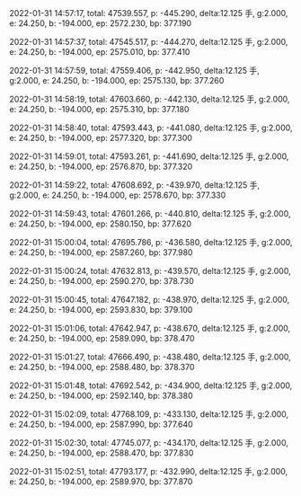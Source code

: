 2022-01-31 14:57:17, total: 47539.557, p: -445.290, delta:12.125 手, g:2.000, e: 24.250, b: -194.000, ep: 2572.230, bp: 377.190

2022-01-31 14:57:37, total: 47545.517, p: -444.270, delta:12.125 手, g:2.000, e: 24.250, b: -194.000, ep: 2575.010, bp: 377.410

2022-01-31 14:57:59, total: 47559.406, p: -442.950, delta:12.125 手, g:2.000, e: 24.250, b: -194.000, ep: 2575.130, bp: 377.260

2022-01-31 14:58:19, total: 47603.660, p: -442.130, delta:12.125 手, g:2.000, e: 24.250, b: -194.000, ep: 2575.310, bp: 377.180

2022-01-31 14:58:40, total: 47593.443, p: -441.080, delta:12.125 手, g:2.000, e: 24.250, b: -194.000, ep: 2577.320, bp: 377.300

2022-01-31 14:59:01, total: 47593.261, p: -441.690, delta:12.125 手, g:2.000, e: 24.250, b: -194.000, ep: 2576.870, bp: 377.320

2022-01-31 14:59:22, total: 47608.692, p: -439.970, delta:12.125 手, g:2.000, e: 24.250, b: -194.000, ep: 2578.670, bp: 377.330

2022-01-31 14:59:43, total: 47601.266, p: -440.810, delta:12.125 手, g:2.000, e: 24.250, b: -194.000, ep: 2580.150, bp: 377.620

2022-01-31 15:00:04, total: 47695.786, p: -436.580, delta:12.125 手, g:2.000, e: 24.250, b: -194.000, ep: 2587.260, bp: 377.980

2022-01-31 15:00:24, total: 47632.813, p: -439.570, delta:12.125 手, g:2.000, e: 24.250, b: -194.000, ep: 2590.270, bp: 378.730

2022-01-31 15:00:45, total: 47647.182, p: -438.970, delta:12.125 手, g:2.000, e: 24.250, b: -194.000, ep: 2593.830, bp: 379.100

2022-01-31 15:01:06, total: 47642.947, p: -438.670, delta:12.125 手, g:2.000, e: 24.250, b: -194.000, ep: 2589.090, bp: 378.470

2022-01-31 15:01:27, total: 47666.490, p: -438.480, delta:12.125 手, g:2.000, e: 24.250, b: -194.000, ep: 2588.480, bp: 378.370

2022-01-31 15:01:48, total: 47692.542, p: -434.900, delta:12.125 手, g:2.000, e: 24.250, b: -194.000, ep: 2592.140, bp: 378.380

2022-01-31 15:02:09, total: 47768.109, p: -433.130, delta:12.125 手, g:2.000, e: 24.250, b: -194.000, ep: 2587.990, bp: 377.640

2022-01-31 15:02:30, total: 47745.077, p: -434.170, delta:12.125 手, g:2.000, e: 24.250, b: -194.000, ep: 2588.470, bp: 377.830

2022-01-31 15:02:51, total: 47793.177, p: -432.990, delta:12.125 手, g:2.000, e: 24.250, b: -194.000, ep: 2589.970, bp: 377.870